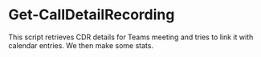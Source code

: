 # Get-CallDetailRecording
This script retrieves CDR details for Teams meeting and tries to link it with calendar entries. We then make some stats.
